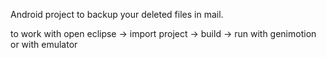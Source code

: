 Android project to backup your deleted files in mail.

to work with open eclipse -> import project -> build -> run with genimotion or with emulator
